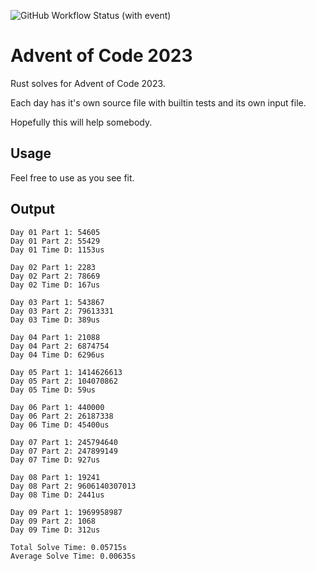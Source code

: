 
![GitHub Workflow Status (with event)](https://img.shields.io/github/actions/workflow/status/callrbx/aoc23/rust.yml)

# Advent of Code 2023

Rust solves for Advent of Code 2023.

Each day has it's own source file with builtin tests and its own input file.

Hopefully this will help somebody.

## Usage
Feel free to use as you see fit.

## Output
```
Day 01 Part 1: 54605
Day 01 Part 2: 55429
Day 01 Time D: 1153us

Day 02 Part 1: 2283
Day 02 Part 2: 78669
Day 02 Time D: 167us

Day 03 Part 1: 543867
Day 03 Part 2: 79613331
Day 03 Time D: 389us

Day 04 Part 1: 21088
Day 04 Part 2: 6874754
Day 04 Time D: 6296us

Day 05 Part 1: 1414626613
Day 05 Part 2: 104070862
Day 05 Time D: 59us

Day 06 Part 1: 440000
Day 06 Part 2: 26187338
Day 06 Time D: 45400us

Day 07 Part 1: 245794640
Day 07 Part 2: 247899149
Day 07 Time D: 927us

Day 08 Part 1: 19241
Day 08 Part 2: 9606140307013
Day 08 Time D: 2441us

Day 09 Part 1: 1969958987
Day 09 Part 2: 1068
Day 09 Time D: 312us

Total Solve Time: 0.05715s
Average Solve Time: 0.00635s
```